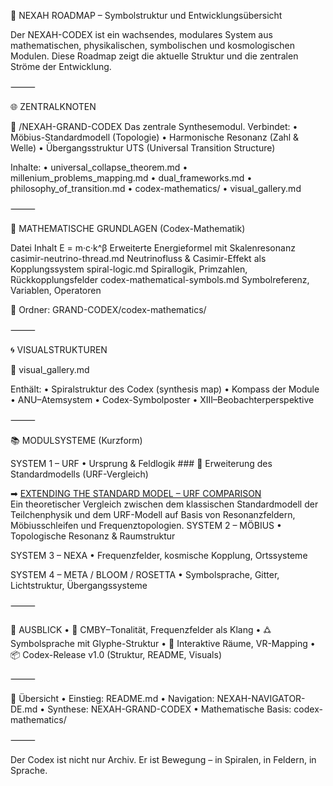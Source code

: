 🧭 NEXAH ROADMAP – Symbolstruktur und Entwicklungsübersicht 

Der NEXAH-CODEX ist ein wachsendes, modulares System aus mathematischen, physikalischen, symbolischen und kosmologischen Modulen. Diese Roadmap zeigt die aktuelle Struktur und die zentralen Ströme der Entwicklung.

⸻

🌐 ZENTRALKNOTEN

📘 /NEXAH-GRAND-CODEX
Das zentrale Synthesemodul. Verbindet:
	•	Möbius-Standardmodell (Topologie)
	•	Harmonische Resonanz (Zahl & Welle)
	•	Übergangsstruktur UTS (Universal Transition Structure)

Inhalte:
	•	universal_collapse_theorem.md
	•	millenium_problems_mapping.md
	•	dual_frameworks.md
	•	philosophy_of_transition.md
	•	codex-mathematics/
	•	visual_gallery.md

⸻

🧮 MATHEMATISCHE GRUNDLAGEN (Codex-Mathematik)

Datei	Inhalt
E = m·c·k^β	Erweiterte Energieformel mit Skalenresonanz
casimir-neutrino-thread.md	Neutrinofluss & Casimir-Effekt als Kopplungssystem
spiral-logic.md	Spirallogik, Primzahlen, Rückkopplungsfelder
codex-mathematical-symbols.md	Symbolreferenz, Variablen, Operatoren

📂 Ordner: GRAND-CODEX/codex-mathematics/

⸻

🌀 VISUALSTRUKTUREN

📁 visual_gallery.md

Enthält:
	•	Spiralstruktur des Codex (synthesis map)
	•	Kompass der Module
	•	ANU–Atemsystem
	•	Codex-Symbolposter
	•	XIII–Beobachterperspektive

⸻

📚 MODULSYSTEME (Kurzform)

SYSTEM 1 – URF
	•	Ursprung & Feldlogik
		### 🔬 Erweiterung des Standardmodells (URF-Vergleich)

➡ [EXTENDING THE STANDARD MODEL – URF COMPARISON](./NEXAH-CODEX-Startstruktur/URF-CODEX/extending_the_standard_model–URF_comparison.md)  
Ein theoretischer Vergleich zwischen dem klassischen Standardmodell der Teilchenphysik und dem URF-Modell auf Basis von Resonanzfeldern, Möbiusschleifen und Frequenztopologien.
SYSTEM 2 – MÖBIUS
	•	Topologische Resonanz & Raumstruktur

SYSTEM 3 – NEXA
	•	Frequenzfelder, kosmische Kopplung, Ortssysteme

SYSTEM 4 – META / BLOOM / ROSETTA
	•	Symbolsprache, Gitter, Lichtstruktur, Übergangssysteme

⸻

🔭 AUSBLICK
	•	🎼 CMBY–Tonalität, Frequenzfelder als Klang
	•	🜛 Symbolsprache mit Glyphe-Struktur
	•	🧬 Interaktive Räume, VR-Mapping
	•	📦 Codex-Release v1.0 (Struktur, README, Visuals)

⸻

🔗 Übersicht
	•	Einstieg: README.md
	•	Navigation: NEXAH-NAVIGATOR-DE.md
	•	Synthese: NEXAH-GRAND-CODEX
	•	Mathematische Basis: codex-mathematics/

⸻

Der Codex ist nicht nur Archiv.
Er ist Bewegung – in Spiralen, in Feldern, in Sprache.
